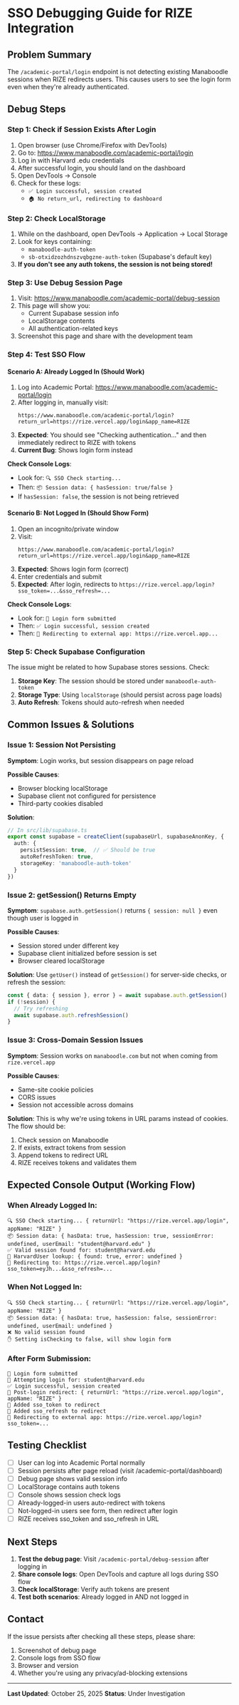 # SSO Debugging Guide for RIZE Integration

## Problem Summary
The `/academic-portal/login` endpoint is not detecting existing Manaboodle sessions when RIZE redirects users. This causes users to see the login form even when they're already authenticated.

## Debug Steps

### Step 1: Check if Session Exists After Login

1. Open browser (use Chrome/Firefox with DevTools)
2. Go to: https://www.manaboodle.com/academic-portal/login
3. Log in with Harvard .edu credentials
4. After successful login, you should land on the dashboard
5. Open DevTools → Console
6. Check for these logs:
   - `✅ Login successful, session created`
   - `🏠 No return_url, redirecting to dashboard`

### Step 2: Check LocalStorage

1. While on the dashboard, open DevTools → Application → Local Storage
2. Look for keys containing:
   - `manaboodle-auth-token`
   - `sb-otxidzozhdnszvqbgzne-auth-token` (Supabase's default key)
3. **If you don't see any auth tokens, the session is not being stored!**

### Step 3: Use Debug Session Page

1. Visit: https://www.manaboodle.com/academic-portal/debug-session
2. This page will show you:
   - Current Supabase session info
   - LocalStorage contents
   - All authentication-related keys
3. Screenshot this page and share with the development team

### Step 4: Test SSO Flow

#### Scenario A: Already Logged In (Should Work)

1. Log into Academic Portal: https://www.manaboodle.com/academic-portal/login
2. After logging in, manually visit:
   ```
   https://www.manaboodle.com/academic-portal/login?return_url=https://rize.vercel.app/login&app_name=RIZE
   ```
3. **Expected**: You should see "Checking authentication..." and then immediately redirect to RIZE with tokens
4. **Current Bug**: Shows login form instead

**Check Console Logs**:
- Look for: `🔍 SSO Check starting...`
- Then: `📦 Session data: { hasSession: true/false }`
- If `hasSession: false`, the session is not being retrieved

#### Scenario B: Not Logged In (Should Show Form)

1. Open an incognito/private window
2. Visit:
   ```
   https://www.manaboodle.com/academic-portal/login?return_url=https://rize.vercel.app/login&app_name=RIZE
   ```
3. **Expected**: Shows login form (correct)
4. Enter credentials and submit
5. **Expected**: After login, redirects to `https://rize.vercel.app/login?sso_token=...&sso_refresh=...`

**Check Console Logs**:
- Look for: `📝 Login form submitted`
- Then: `✅ Login successful, session created`
- Then: `🚀 Redirecting to external app: https://rize.vercel.app...`

### Step 5: Check Supabase Configuration

The issue might be related to how Supabase stores sessions. Check:

1. **Storage Key**: The session should be stored under `manaboodle-auth-token`
2. **Storage Type**: Using `localStorage` (should persist across page loads)
3. **Auto Refresh**: Tokens should auto-refresh when needed

## Common Issues & Solutions

### Issue 1: Session Not Persisting

**Symptom**: Login works, but session disappears on page reload

**Possible Causes**:
- Browser blocking localStorage
- Supabase client not configured for persistence
- Third-party cookies disabled

**Solution**:
```typescript
// In src/lib/supabase.ts
export const supabase = createClient(supabaseUrl, supabaseAnonKey, {
  auth: {
    persistSession: true,  // ✅ Should be true
    autoRefreshToken: true,
    storageKey: 'manaboodle-auth-token'
  }
})
```

### Issue 2: getSession() Returns Empty

**Symptom**: `supabase.auth.getSession()` returns `{ session: null }` even though user is logged in

**Possible Causes**:
- Session stored under different key
- Supabase client initialized before session is set
- Browser cleared localStorage

**Solution**: Use `getUser()` instead of `getSession()` for server-side checks, or refresh the session:
```typescript
const { data: { session }, error } = await supabase.auth.getSession()
if (!session) {
  // Try refreshing
  await supabase.auth.refreshSession()
}
```

### Issue 3: Cross-Domain Session Issues

**Symptom**: Session works on `manaboodle.com` but not when coming from `rize.vercel.app`

**Possible Causes**:
- Same-site cookie policies
- CORS issues
- Session not accessible across domains

**Solution**: This is why we're using tokens in URL params instead of cookies. The flow should be:
1. Check session on Manaboodle
2. If exists, extract tokens from session
3. Append tokens to redirect URL
4. RIZE receives tokens and validates them

## Expected Console Output (Working Flow)

### When Already Logged In:
```
🔍 SSO Check starting... { returnUrl: "https://rize.vercel.app/login", appName: "RIZE" }
📦 Session data: { hasData: true, hasSession: true, sessionError: undefined, userEmail: "student@harvard.edu" }
✅ Valid session found for: student@harvard.edu
👤 HarvardUser lookup: { found: true, error: undefined }
🚀 Redirecting to: https://rize.vercel.app/login?sso_token=eyJh...&sso_refresh=...
```

### When Not Logged In:
```
🔍 SSO Check starting... { returnUrl: "https://rize.vercel.app/login", appName: "RIZE" }
📦 Session data: { hasData: true, hasSession: false, sessionError: undefined, userEmail: undefined }
❌ No valid session found
✋ Setting isChecking to false, will show login form
```

### After Form Submission:
```
📝 Login form submitted
🔐 Attempting login for: student@harvard.edu
✅ Login successful, session created
🔗 Post-login redirect: { returnUrl: "https://rize.vercel.app/login", appName: "RIZE" }
🎫 Added sso_token to redirect
🔄 Added sso_refresh to redirect
🚀 Redirecting to external app: https://rize.vercel.app/login?sso_token=...
```

## Testing Checklist

- [ ] User can log into Academic Portal normally
- [ ] Session persists after page reload (visit /academic-portal/dashboard)
- [ ] Debug page shows valid session info
- [ ] LocalStorage contains auth tokens
- [ ] Console shows session check logs
- [ ] Already-logged-in users auto-redirect with tokens
- [ ] Not-logged-in users see form, then redirect after login
- [ ] RIZE receives sso_token and sso_refresh in URL

## Next Steps

1. **Test the debug page**: Visit `/academic-portal/debug-session` after logging in
2. **Share console logs**: Open DevTools and capture all logs during SSO flow
3. **Check localStorage**: Verify auth tokens are present
4. **Test both scenarios**: Already logged in AND not logged in

## Contact

If the issue persists after checking all these steps, please share:
1. Screenshot of debug page
2. Console logs from SSO flow
3. Browser and version
4. Whether you're using any privacy/ad-blocking extensions

---

**Last Updated**: October 25, 2025
**Status**: Under Investigation
